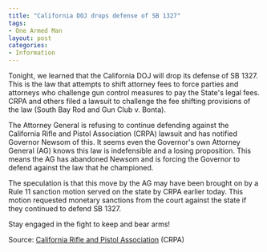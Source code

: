 ```yaml
---
title: "California DOJ drops defense of SB 1327"
tags:
- One Armed Man
layout: post
categories:
- Information
---
```


Tonight, we learned that the California DOJ will drop its defense of SB 1327. This is the law that attempts to shift attorney fees to force parties and attorneys who challenge gun control measures to pay the State's legal fees. CRPA and others filed a lawsuit to challenge the fee shifting provisions of the law (South Bay Rod and Gun Club v. Bonta).

The Attorney General is refusing to continue defending against the California Rifle and Pistol Association (CRPA) lawsuit and has notified Governor Newsom of this. It seems even the Governor's own Attorney General (AG) knows this law is indefensible and a losing proposition. This means the AG has abandoned Newsom and is forcing the Governor to defend against the law that he championed.

The speculation is that this move by the AG may have been brought on by a Rule 11 sanction motion served on the state by CRPA earlier today. This motion requested monetary sanctions from the court against the state if they continued to defend SB 1327.

Stay engaged in the fight to keep and bear arms!

Source: [California Rifle and Pistol Association](https://crpa.org) (CRPA)
